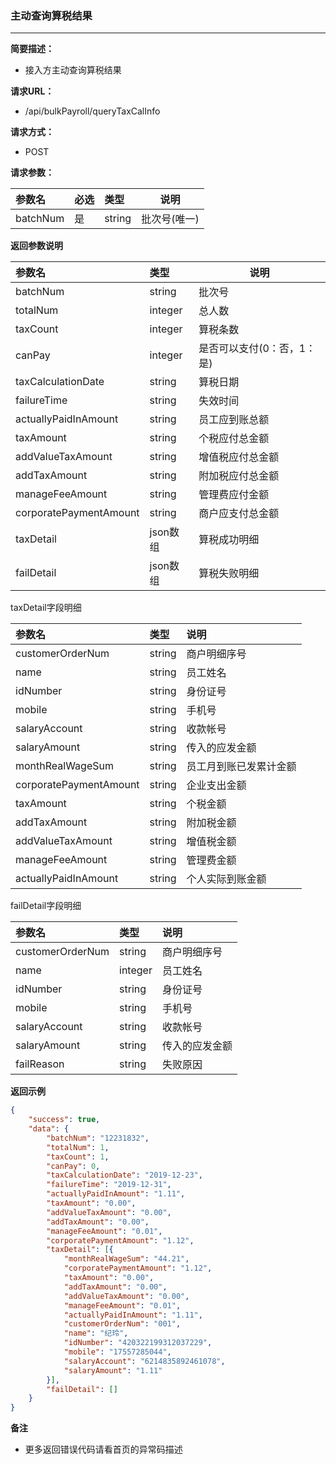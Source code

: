 ### 主动查询算税结果

---

**简要描述：**

* 接入方主动查询算税结果

**请求URL：**

* /api/bulkPayroll/queryTaxCalInfo

**请求方式：**

* POST 

**请求参数：**

| 参数名 | 必选 | 类型 | 说明 |
| :--- | :--- | :--- | --- |
| batchNum | 是 | string | 批次号\(唯一\) |

**返回参数说明**

| 参数名 | 类型 | 说明 |
| :--- | :--- | --- |
| batchNum | string | 批次号 |
| totalNum | integer | 总人数 |
| taxCount | integer | 算税条数 |
| canPay | integer | 是否可以支付\(0：否，1：是\) |
| taxCalculationDate | string | 算税日期 |
| failureTime | string | 失效时间 |
| actuallyPaidInAmount | string | 员工应到账总额 |
| taxAmount | string | 个税应付总金额 |
| addValueTaxAmount | string | 增值税应付总金额 |
| addTaxAmount | string | 附加税应付总金额 |
| manageFeeAmount | string | 管理费应付金额 |
| corporatePaymentAmount | string | 商户应支付总金额 |
| taxDetail | json数组 | 算税成功明细 |
| failDetail | json数组 | 算税失败明细 |

taxDetail字段明细

| 参数名 | 类型 | 说明 |
| :--- | :--- | :--- |
| customerOrderNum | string | 商户明细序号 |
| name | string | 员工姓名 |
| idNumber | string | 身份证号 |
| mobile | string | 手机号 |
| salaryAccount | string | 收款帐号 |
| salaryAmount | string | 传入的应发金额 |
| monthRealWageSum | string | 员工月到账已发累计金额 |
| corporatePaymentAmount | string | 企业支出金额 |
| taxAmount | string | 个税金额 |
| addTaxAmount | string | 附加税金额 |
| addValueTaxAmount | string | 增值税金额 |
| manageFeeAmount | string | 管理费金额 |
| actuallyPaidInAmount | string | 个人实际到账金额 |

failDetail字段明细

| 参数名 | 类型 | 说明 |
| :--- | :--- | :--- |
| customerOrderNum | string | 商户明细序号 |
| name | integer | 员工姓名 |
| idNumber | string | 身份证号 |
| mobile | string | 手机号 |
| salaryAccount | string | 收款帐号 |
| salaryAmount | string | 传入的应发金额 |
| failReason | string | 失败原因 |

**返回示例**

```json
{
	"success": true,
	"data": {
		"batchNum": "12231832",
		"totalNum": 1,
		"taxCount": 1,
		"canPay": 0,
		"taxCalculationDate": "2019-12-23",
		"failureTime": "2019-12-31",
		"actuallyPaidInAmount": "1.11",
		"taxAmount": "0.00",
		"addValueTaxAmount": "0.00",
		"addTaxAmount": "0.00",
		"manageFeeAmount": "0.01",
		"corporatePaymentAmount": "1.12",
		"taxDetail": [{
			"monthRealWageSum": "44.21",
			"corporatePaymentAmount": "1.12",
			"taxAmount": "0.00",
			"addTaxAmount": "0.00",
			"addValueTaxAmount": "0.00",
			"manageFeeAmount": "0.01",
			"actuallyPaidInAmount": "1.11",
			"customerOrderNum": "001",
			"name": "纪玲",
			"idNumber": "420322199312037229",
			"mobile": "17557285044",
			"salaryAccount": "6214835892461078",
			"salaryAmount": "1.11"
		}],
		"failDetail": []
	}
}
```

**备注**

* 更多返回错误代码请看首页的异常码描述



